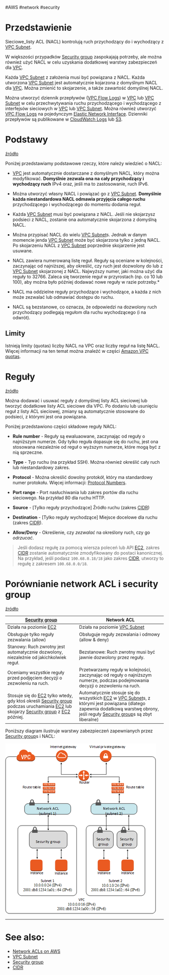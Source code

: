 #AWS #network #security 

# Przedstawienie

Sieciowe_listy ACL (NACL) kontrolują ruch przychodzący do i wychodzący z [VPC Subnet](VPC%20Subnet.md).

W większości przypadków [Security group](Security%20group.md) zaspokajają potrzeby, ale można również użyć NACL w celu uzyskania dodatkowej warstwy zabezpieczeń dla [VPC](VPC.md).

Każda [VPC Subnet](VPC%20Subnet.md) z założenia musi być powiązana z NACL. Każda utworzona [VPC Subnet](VPC%20Subnet.md) jest automatycznie kojarzona z domyślnym NACL dla [VPC](VPC.md). Można zmienić to skojarzenie, a także zawartość domyślnej NACL.

Można utworzyć dziennik przepływów ([VPC Flow Logs](VPC%20Flow%20Logs.md)) w [VPC](VPC.md) lub [VPC Subnet](VPC%20Subnet.md) w celu przechwytywania ruchu przychodzącego i wychodzącego z interfejsów sieciowych w [VPC](VPC.md) lub [VPC Subnet](VPC%20Subnet.md). Można również utworzyć [VPC Flow Logs](VPC%20Flow%20Logs.md) na pojedynczym [Elastic Network Interface](Elastic%20Network%20Interface.md). Dzienniki przepływów są publikowane w [CloudWatch Logs](CloudWatch.md#CloudWatch%20Logs) lub [S3](S3.md).

# Podstawy

[źródło](https://docs.aws.amazon.com/vpc/latest/userguide/vpc-network-acls.html#nacl-basics)

Poniżej przedstawiamy podstawowe rzeczy, które należy wiedzieć o NACL:

- [VPC](VPC.md) jest automatycznie dostarczane z domyślnym NACL, który można modyfikować. **Domyślnie zezwala ona na cały przychodzący i wychodzący ruch** IPv4 oraz, jeśli ma to zastosowanie, ruch IPv6.

- Można utworzyć własny NACL i powiązać go z [VPC Subnet](VPC%20Subnet.md). **Domyślnie każda niestandardowa NACL odmawia przyjęcia całego ruchu** przychodzącego i wychodzącego do momentu dodania reguł.

- Każda [VPC Subnet](VPC%20Subnet.md) musi być powiązana z NACL. Jeśli nie skojarzysz podsieci z NACL, zostanie ona automatycznie skojarzona z domyślną NACL.

- Można przypisać NACL do wielu [VPC Subnet](VPC%20Subnet.md)s. Jednak w danym momencie jenda [VPC Subnet](VPC%20Subnet.md) może być skojarzona tylko z jedną NACL. Po skojarzeniu NACL z [VPC Subnet](VPC%20Subnet.md) poprzednie skojarzenie jest usuwane.

- NACL zawiera numerowaną listę reguł. Reguły są oceniane w kolejności, zaczynając od najniższej, aby określić, czy ruch jest dozwolony do lub z [VPC Subnet](VPC%20Subnet.md) skojarzonej z NACL.
  Najwyższy numer, jaki można użyć dla reguły to 32766. Zaleca się tworzenie reguł w przyrostach (np. co 10 lub 100), aby można było później dodawać nowe reguły w razie potrzeby.*

- NACL ma oddzielne reguły przychodzące i wychodzące, a każda z nich może zezwalać lub odmawiać dostępu do ruchu.

- NACL są bezstanowe, co oznacza, że odpowiedzi na dozwolony ruch przychodzący podlegają regułom dla ruchu wychodzącego (i na odwrót).

## Limity

Istnieją limity (quotas) liczby NACL na VPC oraz liczby reguł na listę NACL. Więcej informacji na ten temat można znaleźć w części [Amazon VPC quotas](https://docs.aws.amazon.com/vpc/latest/userguide/amazon-vpc-limits.html).

# Reguły

[źródło](https://docs.aws.amazon.com/vpc/latest/userguide/vpc-network-acls.html#nacl-rules)

Można dodawać i usuwać reguły z domyślnej listy ACL sieciowej lub tworzyć dodatkowe listy ACL sieciowe dla VPC. Po dodaniu lub usunięciu reguł z listy ACL sieciowej, zmiany są automatycznie stosowane do podsieci, z którymi jest ona powiązana.

Poniżej przedstawiono części składowe reguły NACL:

- **Rule number** - Reguły są ewaluaowane, zaczynając od reguły o najniższym numerze. Gdy tylko reguła dopasuje się do ruchu, jest ona stosowana niezależnie od reguł o wyższym numerze, które mogą być z nią sprzeczne.

- **Type** - Typ ruchu (na przykład SSH). Można również określić cały ruch lub niestandardowy zakres.

- **Protocol** - Można określić dowolny protokół, który ma standardowy numer protokołu. Więcej informacji: [Protocol Numbers](http://www.iana.org/assignments/protocol-numbers/protocol-numbers.xhtml).

- **Port range** - Port nasłuchiwania lub zakres portów dla ruchu sieciowego. Na przykład 80 dla ruchu HTTP.

- **Source** - [Tylko reguły przychodzące] Źródło ruchu (zakres [CIDR](../network/CIDR.md))

- **Destination** - [Tylko reguły wychodzące] Miejsce docelowe dla ruchu (zakres [CIDR](../network/CIDR.md)).

- **Allow/Deny** - Określenie, czy _zezwalać_ na określony ruch, czy go _odrzucać_.

> Jeśli dodasz regułę za pomocą wiersza poleceń lub API [EC2](EC2.md), zakres [CIDR](../network/CIDR.md) zostanie automatycznie zmodyfikowany do postaci kanonicznej. Na przykład, jeśli podasz `100.68.0.18/18` jako zakres [CIDR](../network/CIDR.md), utworzy to regułę z zakresem `100.68.0.0/18`.

# Porównianie network ACL i security group

[źródło](https://docs.aws.amazon.com/vpc/latest/userguide/VPC_Security.html#VPC_Security_Comparison)

| [Security group](Security%20group.md)                                                                                                                                      | Network ACL                                                                                                                                                                                 |
| ------------------------------------------------------------------------------------------------------------------------------------------------------- | ------------------------------------------------------------------------------------------------------------------------------------------------------------------------------------------- |
| Działa na poziomie [EC2](EC2.md)                                                                                                                              | Działa na poziomie [VPC Subnet](VPC%20Subnet.md)                                                                                                                                                           |
| Obsługuje tylko reguły zezwalania (allow)                                                                                                               | Obsługuje reguły zezwalania i odmowy (allow & deny)                                                                                                                                         |
| Stanowy: Ruch zwrotny jest automatycznie dozwolony, niezależnie od jakichkolwiek reguł.                                                                 | Bezstanowe: Ruch zwrotny musi być jawnie dozwolony przez reguły.                                                                                                                            |
| Oceniamy wszystkie reguły przed podjęciem decyzji o zezwoleniu na ruch.                                                                                 | Przetwarzamy reguły w kolejności, zaczynając od reguły o najniższym numerze, podczas podejmowania decyzji o zezwoleniu na ruch.                                                             |
| Stosuje się do [EC2](EC2.md) tylko wtedy, gdy ktoś określi [Security group](Security%20group.md) podczas uruchamiania [EC2](EC2.md) lub skojarzy [Security group](Security%20group.md) z [EC2](EC2.md) później. | Automatycznie stosuje się do wszystkich [EC2](EC2.md) w [VPC Subnet](VPC%20Subnet.md)s, z którymi jest powiązana (dlatego zapewnia dodatkową warstwę obrony, jeśli reguły [Security group](Security%20group.md)s są zbyt liberalne) |

Poniższy diagram ilustruje warstwy zabezpieczeń zapewnianych przez [Security group](Security%20group.md)s i NACL:

![](attachments/VPC%20diagram.png)

---

# See also:

- [Network ACLs on AWS](https://docs.aws.amazon.com/vpc/latest/userguide/vpc-network-acls.html)
- [VPC Subnet](VPC%20Subnet.md)
- [Security group](Security%20group.md)
- [CIDR](../network/CIDR.md)
